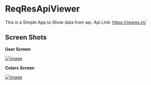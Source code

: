 # ReqResApiViewer
This is a Simple App to Show data from api.
Api Link: https://reqres.in/
## Screen Shots
**User Screen**

[![image](https://www.linkpicture.com/q/Hnet.com-image-2_1.jpg)](https://www.linkpicture.com/view.php?img=LPic61fd1eb0ea9c21407343231)


**Colors Screen**

[![image](https://www.linkpicture.com/q/Hnet.com-image-4_1.jpg)](https://www.linkpicture.com/view.php?img=LPic61fd1f4060c13464681614)
